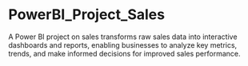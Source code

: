 # PowerBI_Project_Sales
A Power BI project on sales transforms raw sales data into interactive dashboards and reports, enabling businesses to analyze key metrics, trends, and make informed decisions for improved sales performance.
